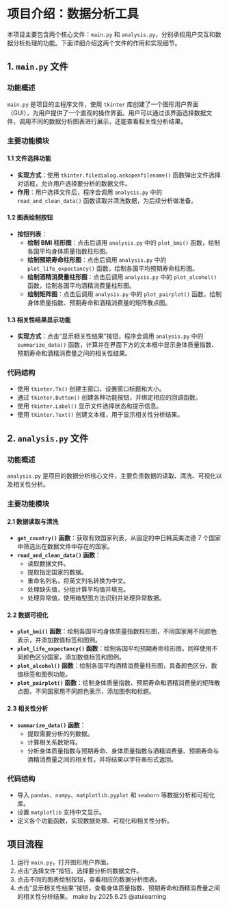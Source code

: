 # 项目介绍：数据分析工具

本项目主要包含两个核心文件：`main.py` 和 `analysis.py`，分别承担用户交互和数据分析处理的功能。下面详细介绍这两个文件的作用和实现细节。

## 1. `main.py` 文件

### 功能概述
`main.py` 是项目的主程序文件，使用 `tkinter` 库创建了一个图形用户界面（GUI），为用户提供了一个直观的操作界面。用户可以通过该界面选择数据文件，调用不同的数据分析图表进行展示，还能查看相关性分析结果。

### 主要功能模块

#### 1.1 文件选择功能
- **实现方式**：使用 `tkinter.filedialog.askopenfilename()` 函数弹出文件选择对话框，允许用户选择要分析的数据文件。
- **作用**：用户选择文件后，程序会调用 `analysis.py` 中的 `read_and_clean_data()` 函数读取并清洗数据，为后续分析做准备。

#### 1.2 图表绘制按钮
- **按钮列表**：
    - **绘制 BMI 柱形图**：点击后调用 `analysis.py` 中的 `plot_bmi()` 函数，绘制各国平均身体质量指数柱形图。
    - **绘制预期寿命柱形图**：点击后调用 `analysis.py` 中的 `plot_life_expectancy()` 函数，绘制各国平均预期寿命柱形图。
    - **绘制酒精消费量柱形图**：点击后调用 `analysis.py` 中的 `plot_alcohol()` 函数，绘制各国平均酒精消费量柱形图。
    - **绘制矩阵图**：点击后调用 `analysis.py` 中的 `plot_pairplot()` 函数，绘制身体质量指数、预期寿命和酒精消费量的矩阵散点图。

#### 1.3 相关性结果显示功能
- **实现方式**：点击“显示相关性结果”按钮，程序会调用 `analysis.py` 中的 `summarize_data()` 函数，计算并在界面下方的文本框中显示身体质量指数、预期寿命和酒精消费量之间的相关性结果。

### 代码结构
- 使用 `tkinter.Tk()` 创建主窗口，设置窗口标题和大小。
- 通过 `tkinter.Button()` 创建各种功能按钮，并绑定相应的回调函数。
- 使用 `tkinter.Label()` 显示文件选择状态和提示信息。
- 使用 `tkinter.Text()` 创建文本框，用于显示相关性分析结果。

## 2. `analysis.py` 文件

### 功能概述
`analysis.py` 是项目的数据分析核心文件，主要负责数据的读取、清洗、可视化以及相关性分析。

### 主要功能模块

#### 2.1 数据读取与清洗
- **`get_country()` 函数**：获取有效国家列表，从固定的中日韩英美法德 7 个国家中筛选出在数据文件中存在的国家。
- **`read_and_clean_data()` 函数**：
    - 读取数据文件。
    - 提取指定国家的数据。
    - 重命名列名，将英文列名转换为中文。
    - 处理缺失值，分组计算平均值并填充。
    - 处理异常值，使用箱型图方法识别并处理异常数据。

#### 2.2 数据可视化
- **`plot_bmi()` 函数**：绘制各国平均身体质量指数柱形图，不同国家用不同颜色表示，并添加数值标签和图例。
- **`plot_life_expectancy()` 函数**：绘制各国平均预期寿命柱形图，同样使用不同颜色区分国家，添加数值标签和图例。
- **`plot_alcohol()` 函数**：绘制各国平均酒精消费量柱形图，具备颜色区分、数值标签和图例功能。
- **`plot_pairplot()` 函数**：绘制身体质量指数、预期寿命和酒精消费量的矩阵散点图，不同国家用不同颜色表示，添加图例和标题。

#### 2.3 相关性分析
- **`summarize_data()` 函数**：
    - 提取需要分析的列数据。
    - 计算相关系数矩阵。
    - 分析身体质量指数与预期寿命、身体质量指数与酒精消费量、预期寿命与酒精消费量之间的相关性，并将结果以字符串形式返回。

### 代码结构
- 导入 `pandas`、`numpy`、`matplotlib.pyplot` 和 `seaborn` 等数据分析和可视化库。
- 设置 `matplotlib` 支持中文显示。
- 定义各个功能函数，实现数据处理、可视化和相关性分析。

## 项目流程
1. 运行 `main.py`，打开图形用户界面。
2. 点击“选择文件”按钮，选择要分析的数据文件。
3. 点击不同的图表绘制按钮，查看相应的数据分析图表。
4. 点击“显示相关性结果”按钮，查看身体质量指数、预期寿命和酒精消费量之间的相关性分析结果。
make by 2025.6.25 @atulearning 
